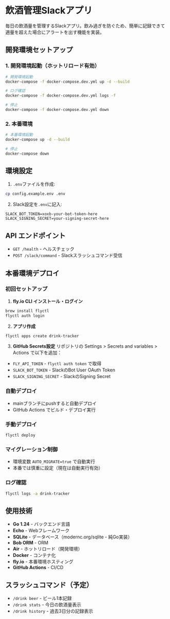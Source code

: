 # 飲酒管理Slackアプリ

毎日の飲酒量を管理するSlackアプリ。飲み過ぎを防ぐため、簡単に記録できて適量を超えた場合にアラートを出す機能を実装。

## 開発環境セットアップ

### 1. 開発環境起動（ホットリロード有効）
```bash
# 開発環境起動
docker-compose -f docker-compose.dev.yml up -d --build

# ログ確認
docker-compose -f docker-compose.dev.yml logs -f

# 停止
docker-compose -f docker-compose.dev.yml down
```

### 2. 本番環境
```bash
# 本番環境起動
docker-compose up -d --build

# 停止
docker-compose down
```

## 環境設定

1. `.env`ファイルを作成:
```bash
cp config.example.env .env
```

2. Slack設定を`.env`に記入:
```env
SLACK_BOT_TOKEN=xoxb-your-bot-token-here
SLACK_SIGNING_SECRET=your-signing-secret-here
```

## API エンドポイント

- `GET /health` - ヘルスチェック
- `POST /slack/command` - Slackスラッシュコマンド受信

## 本番環境デプロイ

### 初回セットアップ

1. **fly.io CLI インストール・ログイン**
```bash
brew install flyctl
flyctl auth login
```

2. **アプリ作成**
```bash
flyctl apps create drink-tracker
```

3. **GitHub Secrets設定**
リポジトリの Settings > Secrets and variables > Actions で以下を追加：
- `FLY_API_TOKEN` - `flyctl auth token` で取得
- `SLACK_BOT_TOKEN` - SlackのBot User OAuth Token
- `SLACK_SIGNING_SECRET` - SlackのSigning Secret

### 自動デプロイ
- mainブランチにpushすると自動デプロイ
- GitHub Actions でビルド・デプロイ実行

### 手動デプロイ
```bash
flyctl deploy
```

### マイグレーション制御
- 環境変数 `AUTO_MIGRATE=true` で自動実行
- 本番では慎重に設定（現在は自動実行有効）

### ログ確認
```bash
flyctl logs -a drink-tracker
```

## 使用技術

- **Go 1.24** - バックエンド言語
- **Echo** - Webフレームワーク
- **SQLite** - データベース（modernc.org/sqlite - 純Go実装）
- **Bob ORM** - ORM
- **Air** - ホットリロード（開発環境）
- **Docker** - コンテナ化
- **fly.io** - 本番環境ホスティング
- **GitHub Actions** - CI/CD

## スラッシュコマンド（予定）

- `/drink beer` - ビール1本記録
- `/drink stats` - 今日の飲酒量表示
- `/drink history` - 過去3日分の記録表示